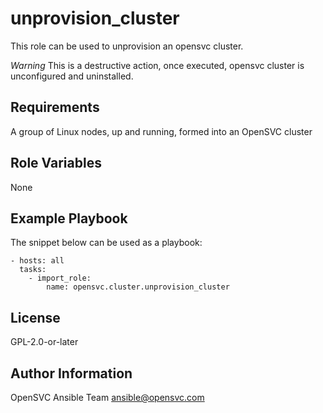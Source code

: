 unprovision_cluster
===================

This role can be used to unprovision an opensvc cluster. 

*Warning* This is a destructive action, once executed, opensvc cluster is unconfigured and uninstalled.

Requirements
------------

A group of Linux nodes, up and running, formed into an OpenSVC cluster

Role Variables
--------------

None

Example Playbook
----------------

The snippet below can be used as a playbook:

    - hosts: all
      tasks:
        - import_role:
            name: opensvc.cluster.unprovision_cluster

License
-------

GPL-2.0-or-later

Author Information
------------------

OpenSVC Ansible Team <ansible@opensvc.com>
